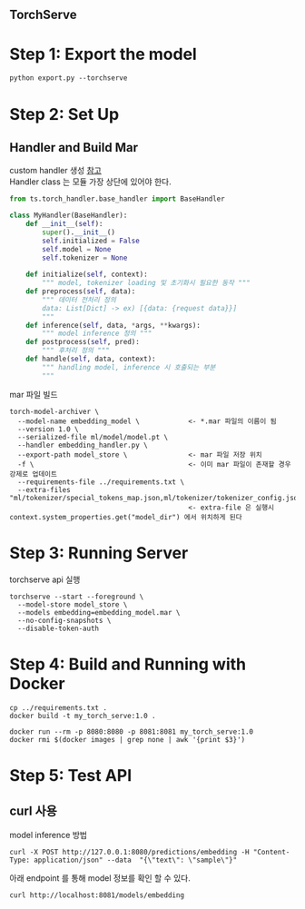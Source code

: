 TorchServe
---

# Step 1: Export the model
```shell
python export.py --torchserve
```
# Step 2: Set Up
## Handler and Build Mar
custom handler 생성 [참고](https://pytorch.org/serve/custom_service.html)   
Handler class 는 모듈 가장 상단에 있어야 한다.
```python
from ts.torch_handler.base_handler import BaseHandler

class MyHandler(BaseHandler):
    def __init__(self):
        super().__init__()
        self.initialized = False
        self.model = None
        self.tokenizer = None
    
    def initialize(self, context):
        """ model, tokenizer loading 및 초기화시 필요한 동작 """
    def preprocess(self, data):
        """ 데이터 전처리 정의
        data: List[Dict] -> ex) [{data: {request data}}] 
        """
    def inference(self, data, *args, **kwargs):
        """ model inference 정의 """
    def postprocess(self, pred):
        """ 후처리 정의 """
    def handle(self, data, context):
        """ handling model, inference 시 호출되는 부분
        """
```
mar 파일 빌드
```shell
torch-model-archiver \
  --model-name embedding_model \            <- *.mar 파일의 이름이 됨
  --version 1.0 \
  --serialized-file ml/model/model.pt \ 
  --handler embedding_handler.py \
  --export-path model_store \               <- mar 파일 저장 위치
  -f \                                      <- 이미 mar 파일이 존재할 경우 강제로 업데이트
  --requirements-file ../requirements.txt \
  --extra-files "ml/tokenizer/special_tokens_map.json,ml/tokenizer/tokenizer_config.json,ml/tokenizer/vocab.txt"
                                            <- extra-file 은 실행시 context.system_properties.get("model_dir") 에서 위치하게 된다
```

# Step 3: Running Server
torchserve api 실행
```shell
torchserve --start --foreground \
  --model-store model_store \
  --models embedding=embedding_model.mar \
  --no-config-snapshots \
  --disable-token-auth
```

# Step 4: Build and Running with Docker
```shell
cp ../requirements.txt .
docker build -t my_torch_serve:1.0 .

docker run --rm -p 8080:8080 -p 8081:8081 my_torch_serve:1.0
docker rmi $(docker images | grep none | awk '{print $3}')
```

# Step 5: Test API
## curl 사용
model inference 방법
```shell
curl -X POST http://127.0.0.1:8080/predictions/embedding -H "Content-Type: application/json" --data  "{\"text\": \"sample\"}"
```
아래 endpoint 를 통해 model 정보를 확인 할 수 있다.
```shell
curl http://localhost:8081/models/embedding
```
